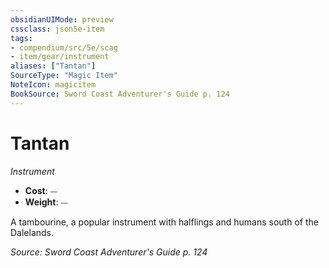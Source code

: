 ```yaml
---
obsidianUIMode: preview
cssclass: json5e-item
tags:
- compendium/src/5e/scag
- item/gear/instrument
aliases: ["Tantan"]
SourceType: "Magic Item"
NoteIcon: magicitem
BookSource: Sword Coast Adventurer's Guide p. 124
---
```

# Tantan
*Instrument*  

- **Cost**: ⏤
- **Weight**: ⏤

A tambourine, a popular instrument with halflings and humans south of the Dalelands.

*Source: Sword Coast Adventurer's Guide p. 124*